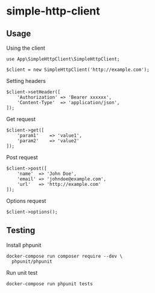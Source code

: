 # simple-http-client

## Usage

Using the client

```
use App\SimpleHttpClient\SimpleHttpClient;

$client = new SimpleHttpClient('http://example.com');

```
Setting headers

```
$client->setHeader([
	'Authorization' => 'Bearer xxxxxx',
	'Content-Type'	=> 'application/json',
]);
```
Get request

```
$client->get([
	'param1'	=> 'value1',
	'param2'	=> 'value2'
]);
```

Post request

```
$client->post([
	'name'	=> 'John Doe',
	'email'	=> 'johndoe@example.com',
	'url'	=> 'http://example.com'
]);
```

Options request

```
$client->options();
```

## Testing
Install phpunit

```
docker-compose run composer require --dev \
  phpunit/phpunit
```


Run unit test

```
docker-compose run phpunit tests
```
